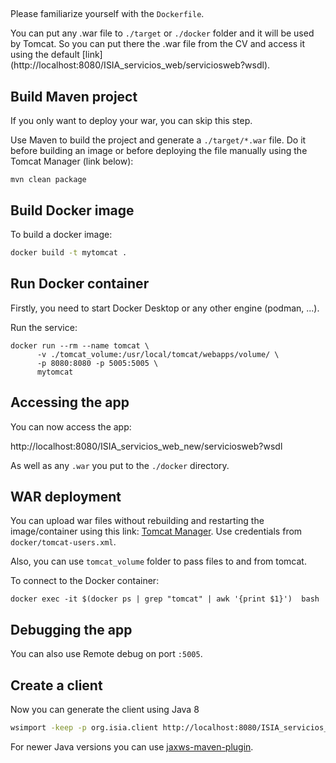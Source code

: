 
## 
Please familiarize yourself with the `Dockerfile`.

You can put any .war file to `./target` or `./docker` folder and it will be used by Tomcat. 
So you can put there the .war file from the CV and access it using the default [link]
(http://localhost:8080/ISIA_servicios_web/serviciosweb?wsdl). 

## Build Maven project

If you only want to deploy your war, you can skip this step.   

Use Maven to build the project and generate a `./target/*.war` file.
Do it before building an image or before deploying the file manually using the Tomcat Manager (link below):
```shell
mvn clean package
```

## Build Docker image

To build a docker image:
```sh
docker build -t mytomcat .
```

## Run Docker container

Firstly, you need to start Docker Desktop or any other engine (podman, ...).

Run the service:
```shell
docker run --rm --name tomcat \
      -v ./tomcat_volume:/usr/local/tomcat/webapps/volume/ \
      -p 8080:8080 -p 5005:5005 \
      mytomcat
```

## Accessing the app

You can now access the app:

http://localhost:8080/ISIA_servicios_web_new/serviciosweb?wsdl

As well as any `.war` you put to the `./docker` directory.

## WAR deployment

You can upload war files without rebuilding and restarting the image/container using this link: 
[Tomcat Manager](http://localhost:8080/manager/html/). Use credentials from `docker/tomcat-users.xml`.

Also, you can use `tomcat_volume` folder to pass files to and from tomcat.

To connect to the Docker container:
```shell
docker exec -it $(docker ps | grep "tomcat" | awk '{print $1}')  bash
```


## Debugging the app

You can also use Remote debug on port `:5005`.

## Create a client

Now you can generate the client using Java 8 
```sh
wsimport -keep -p org.isia.client http://localhost:8080/ISIA_servicios_web_new/serviciosweb\?wsdl
```

For newer Java versions you can use [jaxws-maven-plugin](https://www.baeldung.com/maven-wsdl-stubs).

